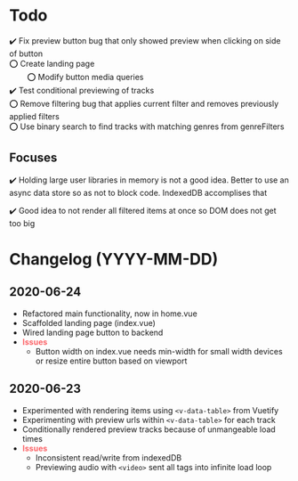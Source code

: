 # Todo
:heavy_check_mark: Fix preview button bug that only showed preview when clicking on side of button <br>
 :o: Create landing page <br>
  &emsp;&emsp; :o: Modify button media queries <br>
 :heavy_check_mark: Test conditional previewing of tracks <br>
 :o: Remove filtering bug that applies current filter and removes previously applied filters <br>
 :o: Use binary search to find tracks with matching genres from genreFilters <br>
 <!-- :o: Create load screen  -->




## Focuses
 :heavy_check_mark: Holding large user libraries in memory is not a good idea. Better to use an async data store so as not to block code. IndexedDB accomplises that

 :heavy_check_mark: Good idea to not render all filtered items at once so DOM does not get too big



# Changelog (YYYY-MM-DD)

## 2020-06-24
  - Refactored main functionality, now in home.vue
  - Scaffolded landing page (index.vue)
  - Wired landing page button to backend
  - <b style="color:#fc6569">Issues</b>
    - Button width on index.vue needs min-width for small width devices or resize entire button based on viewport


## 2020-06-23
 - Experimented with rendering items using `<v-data-table>` from Vuetify
 - Experimenting with preview urls within `<v-data-table>` for each track
 - Conditionally rendered preview tracks because of unmangeable load times
 - <b style="color:#fc6569">Issues</b>
    - Inconsistent read/write from indexedDB
    - Previewing audio with `<video>` sent all tags into infinite load loop


